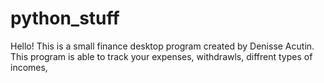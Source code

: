 # python_stuff
 Hello! This is a small finance desktop program created by Denisse Acutin. 
 This program is able to track your expenses, withdrawls, diffrent types of incomes, 
